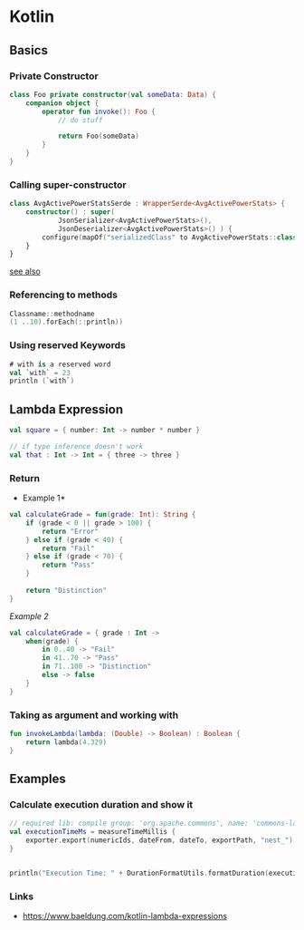 # Kotlin

## Basics

### Private Constructor
```kotlin
class Foo private constructor(val someData: Data) {
    companion object {
        operator fun invoke(): Foo {
            // do stuff

            return Foo(someData)
        }
    }
}
```

### Calling super-constructor
```kotlin
class AvgActivePowerStatsSerde : WrapperSerde<AvgActivePowerStats> {
    constructor() : super(
            JsonSerializer<AvgActivePowerStats>(),
            JsonDeserializer<AvgActivePowerStats>() ) {
        configure(mapOf("serializedClass" to AvgActivePowerStats::class.java), false)
    }
}
```

[see also](https://stackoverflow.com/questions/44481268/call-super-class-constructor-in-kotlin-super-is-not-an-expression)

### Referencing to methods
```kotlin
Classname::methodname
(1 ..10).forEach(::println))
```

### Using reserved Keywords
```kotlin
# with is a reserved word
val `with` = 23
println (`with`)

```

## Lambda Expression

```kotlin
val square = { number: Int -> number * number }

// if type inference doesn't work
val that : Int -> Int = { three -> three }
```

### Return

* Example 1*

```kotlin
val calculateGrade = fun(grade: Int): String {
    if (grade < 0 || grade > 100) {
        return "Error"
    } else if (grade < 40) {
        return "Fail"
    } else if (grade < 70) {
        return "Pass"
    }
 
    return "Distinction"
}
```

*Example 2*
```kotlin
val calculateGrade = { grade : Int ->
    when(grade) {
        in 0..40 -> "Fail"
        in 41..70 -> "Pass"
        in 71..100 -> "Distinction"
        else -> false
    }
}
```

### Taking as argument and working with
```kotlin
fun invokeLambda(lambda: (Double) -> Boolean) : Boolean {
    return lambda(4.329)
}
```

## Examples
### Calculate execution duration and show it
```kotlin
// required lib: compile group: 'org.apache.commons', name: 'commons-lang3', version: '3.8.1'
val executionTimeMs = measureTimeMillis {
    exporter.export(numericIds, dateFrom, dateTo, exportPath, "nest_")
}


println("Execution Time: " + DurationFormatUtils.formatDuration(executionTimeMs, "HH:mm:ss,SSS"))
```

### Links
  * https://www.baeldung.com/kotlin-lambda-expressions
